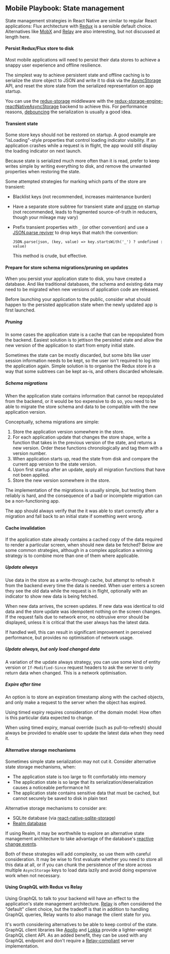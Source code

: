 ## Mobile Playbook: State management

State management strategies in React Native are similar to regular React applications: Flux architecture with [Redux](http://redux.js.org/) is a sensible default choice. Alternatives like [MobX](https://github.com/mobxjs/mobx) and [Relay](https://facebook.github.io/relay/) are also interesting, but not discussed at length here.

#### Persist Redux/Flux store to disk

Most mobile applications will need to persist their data stores to achieve a snappy user experience and offline resilience.

The simplest way to achieve persistent state and offline caching is to serialize the store object to JSON and write it to disk via the [AsyncStorage](https://facebook.github.io/react-native/docs/asyncstorage.html) API, and reset the store state from the serialized representation on app startup.

You can use the [redux-storage](https://github.com/michaelcontento/redux-storage) middleware with the [redux-storage-engine-reactNativeAsyncStorage](https://github.com/michaelcontento/redux-storage-engine-reactNativeAsyncStorage) backend to achieve this. For performance reasons, [debouncing](https://github.com/michaelcontento/redux-storage-decorator-debounce) the serialization is usually a good idea.

#### Transient state

Some store keys should not be restored on startup. A good example are "isLoading"-style properties that control loading indicator visibility. If an application crashes while a request is in flight, the app would still display the loading indicator on next launch.

Because state is serialized much more often than it is read, prefer to keep writes simple by writing everything to disk, and remove the unwanted properties when restoring the state.

Some attempted strategies for marking which parts of the store are transient:
 * Blacklist keys (not recommended, increases maintenance burden)
 * Have a separate store subtree for transient state and [prune](#pruning) on startup (not recommended, leads to fragmented source-of-truth in reducers, though your mileage may vary)
 * Prefix transient properties with `_` (or other convention) and use a [JSON.parse reviver](https://developer.mozilla.org/en/docs/Web/JavaScript/Reference/Global_Objects/JSON/parse#Using_the_reviver_parameter) to drop keys that match the convention:

   ```
   JSON.parse(json, (key, value) => key.startsWith('_') ? undefined : value)
   ```
   This method is crude, but effective.


#### Prepare for store schema migrations/pruning on updates

When you persist your application state to disk, you have created a database. And like traditional databases, the schema and existing data may need to be migrated when new versions of application code are released.

Before launching your application to the public, consider what should happen to the persisted application state when the newly updated app is first launched.

##### Pruning

In some cases the application state is a cache that can be repopulated from the backend. Easiest solution is to jettison the persisted state and allow the new version of the application to start from empty initial state.

Sometimes the state can be mostly discarded, but some bits like user session information needs to be kept, so the user isn't required to log into the application again. Simple solution is to organise the Redux store in a way that some subtrees can be kept as-is, and others discarded wholesale.

##### Schema migrations

When the application state contains information that cannot be repopulated from the backend, or it would be too expensive to do so, you need to be able to migrate the store schema and data to be compatible with the new application version.

Conceptually, schema migrations are simple:

 1. Store the application version somewhere in the store.
 2. For each application update that changes the store shape, write a function that takes in the previous version of the state, and returns a new version. Order these functions chronologically and tag them with a version number.
 3. When application starts up, read the state from disk and compare the current app version to the state version.
 4. Upon first startup after an update, apply all migration functions that have not been applied.
 5. Store the new version somewhere in the store.

The implementation of the migrations is usually simple, but testing them reliably is hard, and the consequence of a bad or incomplete migration can be a non-functioning app.

The app should always verify that the it was able to start correctly after a migration and fall back to an initial state if something went wrong.

#### Cache invalidation

If the application state already contains a cached copy of the data required to render a particular screen, when should new data be fetched? Below are some common strategies, although in a complex application a winning strategy is to combine more than one of them where applicable.

##### Update always

Use data in the store as a write-through cache, but attempt to refresh it from the backend every time the data is needed. When user enters a screen they see the old data while the request is in flight, optionally with an indicator to show new data is being fetched.

When new data arrives, the screen updates. If new data was identical to old data and the store update was idempotent nothing on the screen changes. If the request fails due to network error, no obtrusive error should be displayed, unless it is critical that the user always has the latest data.

If handled well, this can result in significant improvement in perceived performance, but provides no optimisation of network usage.

##### Update always, but only load changed data

A variation of the update always strategy, you can use some kind of entity version or `If-Modified-Since` request headers to ask the server to only return data when changed. This is a network optimisation.

##### Expire after time

An option is to store an expiration timestamp along with the cached objects, and only make a request to the server when the object has expired.

Using timed expiry requires consideration of the domain model: How often is this particular data expected to change.

When using timed expiry, manual override (such as pull-to-refresh) should always be provided to enable user to update the latest data when they need it.

#### Alternative storage mechanisms

Sometimes simple state serialization may not cut it. Consider alternative state storage mechanisms, when:
* The application state is too large to fit comfortably into memory
* The application state is so large that its serialization/deserialization causes a noticeable performance hit
* The application state contains sensitive data that must be cached, but cannot securely be saved to disk in plain text

Alternative storage mechanisms to consider are:
* SQLite database (via [react-native-sqlite-storage](https://github.com/andpor/react-native-sqlite-storage))
* [Realm database](https://realm.io/products/realm-mobile-database/)

If using Realm, it may be worthwhile to explore an alternative state management architecture to take advantage of the database's [reactive change events](https://realm.io/docs/react-native/latest/#change-events).

Both of these strategies will add complexity, so use them with careful consideration. It may be wise to first evaluate whether you need to store all this data at all, or if you can chunk the persistence of the store across multiple `AsyncStorage` keys to load data lazily and avoid doing expensive work when not necessary.


#### Using GraphQL with Redux vs Relay

Using GraphQL to talk to your backend will have an effect to the application's state management architecture. [Relay](https://facebook.github.io/relay/) is often considered the "default" client choice, but the tradeoff is that in addition to handling GraphQL queries, Relay wants to also manage the client state for you.

It's worth considering alternatives to be able to keep control of the state. GraphQL client libraries like [Apollo](https://github.com/apollostack/apollo-client) and [Lokka](https://github.com/kadirahq/lokka) provide a lighter-weight GraphQL client API. As an added benefit, they can be used with any GraphQL endpoint and don't require a [Relay-compliant](https://facebook.github.io/relay/docs/graphql-relay-specification.html#content) server implementation.
